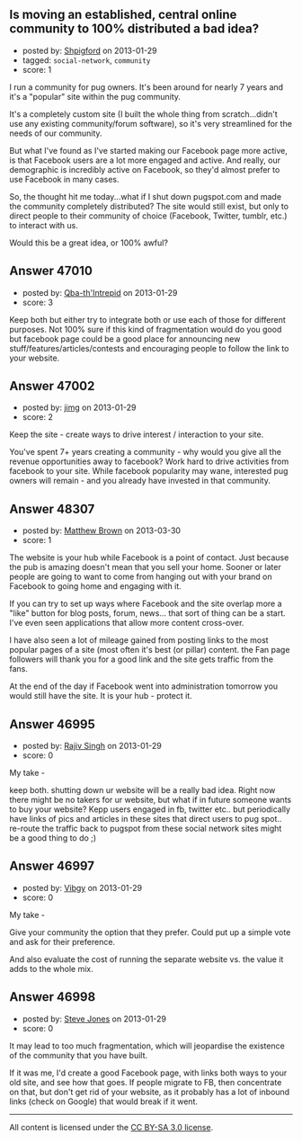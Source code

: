 ## Is moving an established, central online community to 100% distributed a bad idea?

- posted by: [Shpigford](https://stackexchange.com/users/-1/5308-shpigford) on 2013-01-29
- tagged: `social-network`, `community`
- score: 1

I run a community for pug owners. It's been around for nearly 7 years and it's a "popular" site within the pug community.

It's a completely custom site (I built the whole thing from scratch...didn't use any existing community/forum software), so it's very streamlined for the needs of our community.

But what I've found as I've started making our Facebook page more active, is that Facebook users are a lot more engaged and active. And really, our demographic is incredibly active on Facebook, so they'd almost prefer to use Facebook in many cases.

So, the thought hit me today...what if I shut down pugspot.com and made the community completely distributed? The site would still exist, but only to direct people to their community of choice (Facebook, Twitter, tumblr, etc.) to interact with us.

Would this be a great idea, or 100% awful?




## Answer 47010

- posted by: [Qba-th'Intrepid](https://stackexchange.com/users/-1/23781-qba-th-intrepid) on 2013-01-29
- score: 3

Keep both but either try to integrate both or use each of those for different purposes. Not 100% sure if this kind of fragmentation would do you good but facebook page could be a good place for announcing new stuff/features/articles/contests and encouraging people to follow the link to your website.


## Answer 47002

- posted by: [jimg](https://stackexchange.com/users/-1/2380-jimg) on 2013-01-29
- score: 2

Keep the site - create ways to drive interest / interaction to your site. 

You've spent 7+ years creating a community - why would you give all the revenue opportunities away to facebook?  Work hard to drive activities from facebook to your site.  While facebook popularity may wane, interested pug owners will remain - and you already have invested in that community.  




## Answer 48307

- posted by: [Matthew Brown](https://stackexchange.com/users/-1/24003-matthew-brown) on 2013-03-30
- score: 1

The website is your hub while Facebook is a point of contact. Just because the pub is amazing doesn't mean that you sell your home. Sooner or later people are going to want to come from hanging out with your brand on Facebook to going home and engaging with it.

If you can try to set up ways where Facebook and the site overlap more a "like" button for blog posts, forum, news... that sort of thing can be a start. I've even seen applications that allow more content cross-over.

I have also seen a lot of mileage gained from posting links to the most popular pages of a site (most often it's best (or pillar) content. the Fan page followers will thank you for a good link and the site gets traffic from the fans.

At the end of the day if Facebook went into administration tomorrow you would still have the site. It is your hub - protect it.


## Answer 46995

- posted by: [Rajiv Singh](https://stackexchange.com/users/-1/18519-rajiv-singh) on 2013-01-29
- score: 0

My take - 

keep both. shutting down ur website will be a really bad idea. Right now there might be no takers for ur website, but what if in future someone wants to buy your website? 
Kepp users engaged in fb, twitter etc.. but periodically have links of pics and articles in these sites that direct users to pug spot.. re-route the traffic back to pugspot from these social network sites might be a good thing to do ;)


## Answer 46997

- posted by: [Vibgy](https://stackexchange.com/users/-1/23771-vibgy) on 2013-01-29
- score: 0

My take - 

Give your community the option that they prefer. Could put up a simple vote and ask for their preference. 

And also evaluate the cost of running the separate website vs. the value it adds to the whole mix.


## Answer 46998

- posted by: [Steve Jones](https://stackexchange.com/users/-1/12985-steve-jones) on 2013-01-29
- score: 0

It may lead to too much fragmentation, which will jeopardise the existence of the community that you have built.

If it was me, I'd create a good Facebook page, with links both ways to your old site, and see how that goes. If people migrate to FB, then concentrate on that, but don't get rid of your website, as it probably has a lot of inbound links (check on Google) that would break if it went.



---

All content is licensed under the [CC BY-SA 3.0 license](https://creativecommons.org/licenses/by-sa/3.0/).
